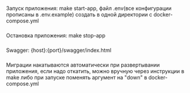 ###
Запуск приложения: make start-app, файл .env(все конфигурации прописаны в .env.example) создать в одной директории с docker-compose.yml
###
Остановка приложения: make stop-app
###
Swagger: {host}:{port}/swagger/index.html
###
Миграции накатываются автоматически при развертывании приложения, если надо откатить, можно вручную через инструкции в make
либо при запуске поменять аргумент на "down" в docker-compose.yml